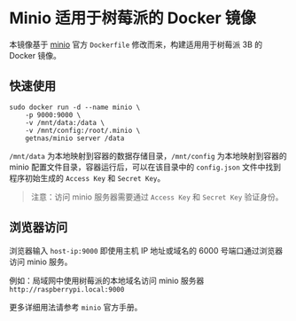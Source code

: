 # Minio 适用于树莓派的 Docker 镜像

本镜像基于 [minio](https://github.com/minio/minio) 官方 `Dockerfile` 修改而来，构建适用用于树莓派 3B 的 Docker 镜像。

## 快速使用

```shell
sudo docker run -d --name minio \
    -p 9000:9000 \
    -v /mnt/data:/data \
    -v /mnt/config:/root/.minio \
    getnas/minio server /data
```

`/mnt/data` 为本地映射到容器的数据存储目录，`/mnt/config` 为本地映射到容器的 minio 配置文件目录，容器运行后，可以在该目录中的 `config.json` 文件中找到程序初始生成的 `Access Key` 和 `Secret Key`。

> 注意：访问 minio 服务器需要通过 `Access Key` 和 `Secret Key` 验证身份。

## 浏览器访问

浏览器输入 `host-ip:9000` 即使用主机 IP 地址或域名的 6000 号端口通过浏览器访问 minio 服务。

例如：局域网中使用树莓派的本地域名访问 minio 服务器 `http://raspberrypi.local:9000`

更多详细用法请参考 `minio` 官方手册。